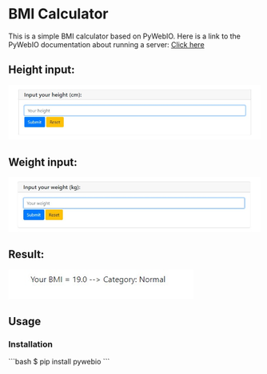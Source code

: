<h1>BMI Calculator</h1>
<p>This is a simple BMI calculator based on PyWebIO. 
Here is a link to the PyWebIO documentation about running a server: <a href="https://pywebio.readthedocs.io/en/latest/guide.html#run-application"><u>Click here</u></a></p>

<h2>Height input:</h2>
<img src="https://raw.githubusercontent.com/CodingPawn/bmi-calculator/main/height.jpg">

<h2>Weight input:</h2>
<img src="https://raw.githubusercontent.com/CodingPawn/bmi-calculator/main/weight.jpg">

<h2>Result:</h2>
<img src="https://raw.githubusercontent.com/CodingPawn/bmi-calculator/main/result.jpg">

<h2>Usage</h2>
<h3>Installation</h3>
```bash
$ pip install pywebio
```